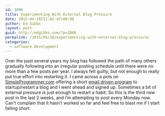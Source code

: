 ```yaml
---
id: 1006
title: Experimenting With External Blog Pressure
date: 2015-04-28T21:02:47+00:00
author: Ed Gibbs
layout: post
guid: http://edgibbs.com/?p=1006
permalink: /2015/04/28/experimenting-with-external-blog-pressure/
categories:
  - software development
---
```

Over the past several years my blog has followed the path of many others gradually following into an irregular posting schedule until there were no more than a few posts per year. I always felt guilty, but not enough to really put true effort into restarting it. I came across a pots on [SimpleProgrammer.com](http://simpleprogrammer.com) offering a short [email driven program](http://devcareerboost.com/blog-course/) to startup/restart a blog and I went ahead and signed up. Sometimes a bit of external pressure is just enough to restart a habit. So this is the third new post in the last 2 weeks, and I&#8217;m attempting to post every Monday now. Can&#8217;t complain that it hasn&#8217;t worked so far and feel free to blast me if I start falling short.